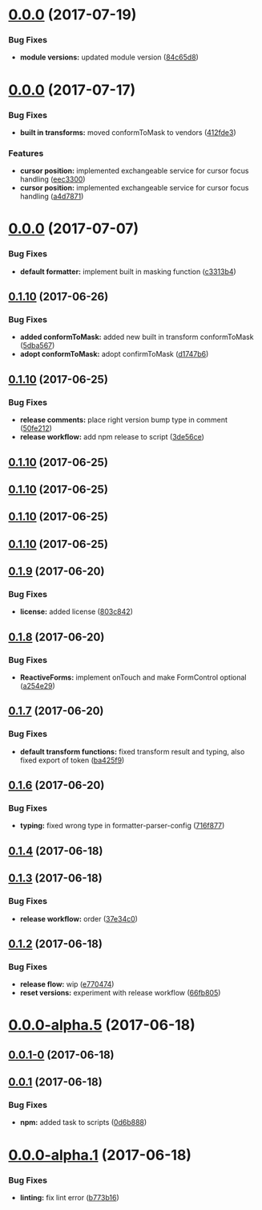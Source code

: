 <a name="0.0.0"></a>
# [0.0.0](https://github.com/BioPhoton/angular-formatter-parser/compare/0.2.0...v0.0.0) (2017-07-19)


### Bug Fixes

* **module versions:** updated module version ([84c65d8](https://github.com/BioPhoton/angular-formatter-parser/commit/84c65d8))



<a name="0.0.0"></a>
# [0.0.0](https://github.com/BioPhoton/angular-formatter-parser/compare/0.1.15...v0.0.0) (2017-07-17)


### Bug Fixes

* **built in transforms:** moved conformToMask to vendors ([412fde3](https://github.com/BioPhoton/angular-formatter-parser/commit/412fde3))


### Features

* **cursor position:** implemented exchangeable service for cursor focus handling ([eec3300](https://github.com/BioPhoton/angular-formatter-parser/commit/eec3300))
* **cursor position:** implemented exchangeable service for cursor focus handling ([a4d7871](https://github.com/BioPhoton/angular-formatter-parser/commit/a4d7871))



<a name="0.0.0"></a>
# [0.0.0](https://github.com/BioPhoton/angular-formatter-parser/compare/0.1.14...v0.0.0) (2017-07-07)


### Bug Fixes

* **default formatter:** implement built in masking function ([c3313b4](https://github.com/BioPhoton/angular-formatter-parser/commit/c3313b4))



<a name="0.1.10"></a>
## [0.1.10](https://github.com/BioPhoton/angular-formatter-parser/compare/0.1.13...v0.1.10) (2017-06-26)


### Bug Fixes

* **added conformToMask:** added new built in transform conformToMask ([5dba567](https://github.com/BioPhoton/angular-formatter-parser/commit/5dba567))
* **adopt conformToMask:** adopt confirmToMask ([d1747b6](https://github.com/BioPhoton/angular-formatter-parser/commit/d1747b6))



<a name="0.1.10"></a>
## [0.1.10](https://github.com/BioPhoton/angular-formatter-parser/compare/0.1.12...v0.1.10) (2017-06-25)


### Bug Fixes

* **release comments:** place right version bump type in comment ([50fe212](https://github.com/BioPhoton/angular-formatter-parser/commit/50fe212))
* **release workflow:** add npm release to script ([3de56ce](https://github.com/BioPhoton/angular-formatter-parser/commit/3de56ce))



<a name="0.1.10"></a>
## [0.1.10](https://github.com/BioPhoton/angular-formatter-parser/compare/v0.1.11...v0.1.10) (2017-06-25)



<a name="0.1.10"></a>
## [0.1.10](https://github.com/BioPhoton/angular-formatter-parser/compare/v0.1.11...v0.1.10) (2017-06-25)



<a name="0.1.10"></a>
## [0.1.10](https://github.com/BioPhoton/angular-formatter-parser/compare/0.0.10...v0.1.10) (2017-06-25)



<a name="0.1.10"></a>
## [0.1.10](https://github.com/BioPhoton/angular-formatter-parser/compare/0.1.9...v0.1.10) (2017-06-25)



<a name="0.1.9"></a>
## [0.1.9](https://github.com/BioPhoton/angular-formatter-parser/compare/0.1.8...v0.1.9) (2017-06-20)


### Bug Fixes

* **license:** added license ([803c842](https://github.com/BioPhoton/angular-formatter-parser/commit/803c842))



<a name="0.1.8"></a>
## [0.1.8](https://github.com/BioPhoton/angular-formatter-parser/compare/0.1.7...0.1.8) (2017-06-20)


### Bug Fixes

* **ReactiveForms:** implement onTouch and make FormControl optional ([a254e29](https://github.com/BioPhoton/angular-formatter-parser/commit/a254e29))



<a name="0.1.7"></a>
## [0.1.7](https://github.com/BioPhoton/angular-formatter-parser/compare/0.1.6...0.1.7) (2017-06-20)


### Bug Fixes

* **default transform functions:** fixed transform result and typing, also fixed export of token ([ba425f9](https://github.com/BioPhoton/angular-formatter-parser/commit/ba425f9))



<a name="0.1.6"></a>
## [0.1.6](https://github.com/BioPhoton/angular-formatter-parser/compare/0.1.4...0.1.6) (2017-06-20)


### Bug Fixes

* **typing:** fixed wrong type in formatter-parser-config ([716f877](https://github.com/BioPhoton/angular-formatter-parser/commit/716f877))



<a name="0.1.4"></a>
## [0.1.4](https://github.com/BioPhoton/angular-formatter-parser/compare/0.1.3...0.1.4) (2017-06-18)



<a name="0.1.3"></a>
## [0.1.3](https://github.com/BioPhoton/angular-formatter-parser/compare/0.1.2...0.1.3) (2017-06-18)


### Bug Fixes

* **release workflow:** order ([37e34c0](https://github.com/BioPhoton/angular-formatter-parser/commit/37e34c0))



<a name="0.1.2"></a>
## [0.1.2](https://github.com/BioPhoton/angular-formatter-parser/compare/v0.0.0-alpha.5...0.1.2) (2017-06-18)


### Bug Fixes

* **release flow:** wip ([e770474](https://github.com/BioPhoton/angular-formatter-parser/commit/e770474))
* **reset versions:** experiment with release workflow ([66fb805](https://github.com/BioPhoton/angular-formatter-parser/commit/66fb805))



<a name="0.0.0-alpha.5"></a>
# [0.0.0-alpha.5](https://github.com/BioPhoton/angular-formatter-parser/compare/v0.0.1-0...v0.0.0-alpha.5) (2017-06-18)



<a name="0.0.1-0"></a>
## [0.0.1-0](https://github.com/BioPhoton/angular-formatter-parser/compare/v0.0.1...v0.0.1-0) (2017-06-18)



<a name="0.0.1"></a>
## [0.0.1](https://github.com/BioPhoton/angular-formatter-parser/compare/0.0.0-alpha.1...v0.0.1) (2017-06-18)


### Bug Fixes

* **npm:** added task to scripts ([0d6b888](https://github.com/BioPhoton/angular-formatter-parser/commit/0d6b888))



<a name="0.0.0-alpha.1"></a>
# [0.0.0-alpha.1](https://github.com/BioPhoton/angular-formatter-parser/compare/b773b16...0.0.0-alpha.1) (2017-06-18)


### Bug Fixes

* **linting:** fix lint error ([b773b16](https://github.com/BioPhoton/angular-formatter-parser/commit/b773b16))



